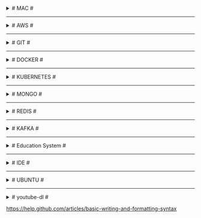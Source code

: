 

<details><summary># MAC #</summary>
  

### Applications ###
- Chrome, FireFox
- HomeBrew  
  /usr/bin/ruby -e "$(curl -fsSL https://raw.githubusercontent.com/Homebrew/install/master/install)"
- Development
  - Git
  - Node
  - VS Code, IntelliJ, Sublime, Postman, Robo 3T, DBeaver, TextWrangler(BBEdit)
  - IntelliJ
    ```
    create /usr/local/bin/idea file and put the following
    #!/bin/sh
    open -na "IntelliJ IDEA.app" --args "$@"
    
    # if no admin rights are present: copy tar.gz content to somewhere and use bin from there
    export PATH=/Users/aytyaliz/Library/Java/JavaVirtualMachines/jdk-11.0.10.jdk/Contents/Home/bin:$PATH
    ```
  - iTerm2 (export into ~/Library/ApplicationSupport/iTerm2/DynamicProfiles/aytekin.plist)
  - Docker, Kubernetes, minikube
  - Java: https://www.oracle.com/java/technologies/javase-downloads.html
- Productivity
  - Spectacle
  - Tureng, Mini Calendar (AppStore)
  - Pinta
  - Android File Transfer
  - Google Drive Back up
  - VLC
  - TeamViewer

  
## shortcuts ##
AC2V2zZQ  
F11	=> Show desktop  
Cmd + Shift + . => show hidden files  
Cmd + Q         => close the application without trace  
Cmd + \`        => tab between windows of same application  
cp -a <_source>/. <_dest> => copy the content of the <_source> into <_dest> recursively(a) including hidden files/folders(.)  
ln -s <_source> <_dest>	=> creates a link of <_source> in the <_dest> folder  
chown <_user> <_file> => changes the owner of <_file> to <_user>  
defaults write -g com.apple.mouse.scaling -float 10  

```
$ /usr/libexec/java_home -V

// .zshrc
$ export JAVA_HOME=$(/usr/libexec/java_home -v 1.8.0)
```

```sh
# MongoDB  
$ ./mongod --dbpath ../data/db
$ mongo (another cmd)
$ show dbs
$ use <db>
$ db
$ show collections
$ db.<collection>.drop()
$ db.<collection>.insert({…})
$ db.<collection>.find()

# NPM
$ sudo chown -R $(whoami) <path> | $(npm config get prefix)
```
  
## ~/.zshrc

https://ohmyz.sh/#install

```sh
ZSH_THEME="af-magic"	# robbyrussell, agnoster, af-magic
```

## ~/.bash_profile ##
$ touch .bash_profile  
```sh
export CLICOLOR=1
export LSCOLORS=ExFxBxDxCxegedabagacad
# export PATH=~/...../mongodb/bin:$PATH
# export PATH=~/Documents/google-cloud-sdk/bin:$PATH

 
# \[\033[35;1m\] λ »
# export PS1='\[\033[01;32m\]\w » \[\033[00m\]'


# ALIAS'S
alias ..='cd ../'
alias ...='cd ../../'
alias cd..='cd ../'
alias cls='clear && printf "\e[3J"'
alias pss='ps aux | grep'
alias l='ls -CF'
alias la='ls -a'
alias ll='ls -all'
alias ld='ls -l'
 
alias gs='git status'
alias gb='git branch'
alias gc='git checkout'
alias gl='git pull'
alias gp='git push'
 
alias mongod='mongod --dbpath /usr/local/var/mongodb'  #~/Documents/mongodb/data/db'
alias d='docker'
alias di='docker images'
alias ds='docker container ls'
alias k='kubectl'
alias mk='minikube'
 
alias path='echo -e ${PATH//:/\\n}'
eval $(/usr/libexec/path_helper -s)

#export JAVA_HOME=$(/usr/libexec/java_home -v 1.8.0)

export M2_HOME="/Users/aytyaliz/Library/apache-maven-3.8.1"
export GIT_PATH="/Users/aytyaliz/Library/git/git-2.31.1"
export JAVA_PATH="/Users/aytyaliz/Library/Java/JavaVirtualMachines/jdk-11.0.10.jdk/Contents/Home/bin"

export PATH=${M2_HOME}/bin:${JAVA_PATH}:${GIT_PATH}:$PATH
```

</details>  

- - - -

<details><summary># AWS #</summary>

```sh
# Installations
sudo apt-get update
sudo apt-get git
curl -sL https://deb.nodesource.com/setup_8.x | sudo -E bash -
sudo apt-get install -y nodejs
sudo apt-get install -y nodejs-legacy
sudo apt-get install build-essential
sudo apt-get npm

# Deployment
$ ssh -i \~/.ssh/lh-accountancy-dev.pem ubuntu@ec2-35-177-20-202.eu-west-2.compute.amazonaws.com
$ tar -cvzf lh-accountancy.tar.gz lh-accountancy
$ scp -i \~/.ssh/lh-accountancy-dev.pem lh-accountancy.tar.gz ubuntu@ec2-35-177-20-202.eu-west-2.compute.amazonaws.com:\~

$ sudo tar -xzvf lh-accountancy.tar.gz
$ npm run build-dev (export NODE_ENV=dev)
$ npm run publish-dev > ../lh-accountancy.log 2>&1 &
$ nohup node ./lh-accountancy/dist/src/index.js > lh-accountancy.log 2>&1 &
```
</details>

- - - -

<details><summary># GIT #</summary>

```sh
# Branch
$ git br -a                    # Lists both remote-tracking branches and local branches
$ git br -d branchName         # Deletes a branch
$ git br -D branchName         # --delete --force
$ git br -f branchName         # Resets <branchname> to <startpoint>
$ git ps -d origin branchName  # Deletes a remote branch

# Fetch
$ git fetch --all    # Fetch all remotes
$ git fetch --prune  # After fetching, remove any remote tracking branches which no longer exist on the remote

# Clone
$ git clone -b develop repository-url.git

# Unstage changes
$ git reset HEAD . | fileName1 fileName2

# restore a previous commit's state:
$ git reset --hard a0e4812dbc
$ git ps origin develop --force
```
```sh
$ git remote get-url origin
$ git remote set-url origin https://github.com/USERNAME/REPOSITORY.git

$ git remote set-url origin http://...
$ git remote remove origin
$ git remote add origin http://...

$ git config credential.helper store
$ git config --global credential.helper cache
$ git push http://example.com/repo.git
  # Username: <type your username>
  # Password: <type your password>
#
#
# fatal: Authentication failed for 'https://github.com/aytekinyaliz/repo-name.git/'
# https://medium.com/@ginnyfahs/github-error-authentication-failed-from-command-line-3a545bfd0ca8
# GitHub Developer Settings -> Personel access tokens -> Generate new token
$ git clone https://private_repo.git
  # username: aytekinyaliz
  # password: <generated_token>
```
</details>
  
- - - -
  
<details><summary># DOCKER #</summary>

```sh
# Images
$ d system prune: 
  Removes images, containers, volumes, and networks — not associated with a container
$ d images: Lists running images
$ d image ls -a: Lists all images
$ d image rm -f <imageId1> <imageId2>: Deletes selected images (-f will force)
$ d rmi -f <imageId1> <imageId2>: Deletes selected images (-f will force)


# Private Container Registry
$ az acr login --name <registry-name>: Login to Azure container registry
$ d login <registry-name>.azurecr.io: Login to Azure container registry
$ d build -t vedubox.azurecr.io/samples/hello-world-svc:v1
  Creates an image with that repository name and v1 tag
$ d tag hello-world-svc vedubox.azurecr.io/samples/hello-world-svc
  Create an alias of the image with the fully qualified path to your registry
$ d push vedubox.azurecr.io/samples/hello-world-svc:v1
  Pushes the image with the fully qualified path to your private registry
$ az acr repository delete --name <registry-name> --image samples/nginx:latest
  Removes images from your Azure container registry
```

```sh
# Containers
$ d ps: Lists running containers ($ docker container ls)
$ d ps -a: Lists all containers ($ docker container ls -a)
$ d rm -f <containerId1> <containerId2>: Deletes containers
$ d create <imageId>: Creates a container from the image
$ d start <containerId1> <containerId2>: Starts containers
$ d stop <containerId1> <containerId2>: Stops containers
$ d container prune: Remove all stopped containers
```

```sh
# Build & Run (Run = Create + Start)
$ d build .: Builds the docker file and creates the image w/ Repository and Tag as <none>
$ d build -t <tagName> .: Builds the docker file and creates the image w/ tag name
  tagName: repoName/projectName:latest (default latest)
$ docker-compose up -d —build
$ docker-compose down
$ docker-compose run | stop
$ docker-compose ps

# 3000: exposed port in the dockerfile 
#       (this one will overwrite the "EXPOSE 9000" in the Dockerfile) 
# 8080: port on the localhost host machine
# imageName should be the last parameter
# -it: start container instance interactively
# —rm: specifies that the container should be removed when you stop it

$ d run -it <imageName> sh:
  Creates and runs a new container from the image and then sh into it.
$ d run -d --name <containerName> -p 8080:3000 <imageName>: 
  Creates and runs a new container from the image at the background
$ d run -d -e "PORT=4001" -e "API_URL=http://172.17.0.1:4000" <imageName>: 
  Creates and runs a new container from the image w/ environment variable

$ d exec -it <containerId> sh
  Executes an additional command (eg. sh, redis-cli) in a container 
  (-it = -i -t = interactive terminal)
$ d logs <containerId> --tail=1000 -f
$ d network ls
$ d network inspect bridge
```

```sh
# Mongo/Bitnami Mongo, Kong, Redis
$ d pull mongo
  d run --name mongoInstance -p 27017:27017 mongo
$ d pull bitnami/mongodb
$ d pull pantsel/konga
$ d pull redis
  d run --name redisInstance -p 6379:6379 redis

$ brew install redis
  if permission denied: sudo chown -R $(whoami) $(brew --prefix)/*
```


Let's run 2 containers under bridge network. The inspect would be like the following:
- 172.17.0.0: docker bridge  
- 172.17.0.1: host  
- 172.17.0.2: container1
- 172.17.0.3: container2
  
```sh
# Network is 'bridge' (the default one)
$ docker run -d --name graphql-api-server -p 4002:9000 -e "PORT=9000" graphql-api-server  
$ docker run -d --name graphql-server -p 4000:9000 -e "PORT=9000" -e "API_URL=http://172.17.0.2:9000" graphql-server  

# Network is 'myNetwork'. So we can use container name  
$ docker run -d --name graphql-api-server --network myNetwork -p 4002:9000 -e "PORT=9000" graphql-api-server  
$ docker run -d --name graphql-server --network myNetwork -p 4000:9000 -e "PORT=9000" -e "API_URL=http://graphql-api-server:9000" graphql-server  

$ docker build -t ylz-identity-manager .  
$ docker run -d --name ylz-identity-manager --network ylz -p 10000:9000 -e "mongoUrl=mongodb://host.docker.internal:2017/IdentityManager" -e "apiPrefix=/api" -e "corsOrigin=[\"http://localhost\"]" -e "nodeEnv=dev" -e "port=9000" -e "secret=qwerty12345asdfg67890" -e "swaggerUrl=/_docs" -e "swaggerDefinition={\"basePath\":\"/api\",\"info\": {\"description\": \"Identity Manager API with Swagger\",\"title\": \"Identity Manager API documentation\",\"version\": \"\"}}" ylz-identity-manager
```

</details>
  
- - - -
  
<details><summary># KUBERNETES #</summary>

```sh
# install kubectl
# install azure cli
$ az login
$ az aks get-credentials --resource-group=enablers-aks-rg --name=enablers-aks-cluster --admin

$ kubectl get nodes
$ kubectl cluster-info
$ kubectl get ns
$ kubectl get pods -n namaspaceName
$ kubectl logs -n namaspaceName --tail=1000 -f podName
$ kubectl exec -it -n namaspaceName podName sh
$ kubectl get pods -n namaspaceName | grep -i 7DD863D35E
$ kubectl get deploy -n namaspaceName

$ kubectl describe -n namaspaceName pod podName
$ kubectl delete -n namaspaceName pod podName
$ kubectl scale deployment -n namaspaceName --replicas=0 serviceName
$ kubectl get logs -n namaspaceName podName
  
# ssh #
$ cd ~/.ssh
$ ssh-keygen -t rsa: Creates id_rsa and id_rsa.pub
$ Enter passphrase (empty for no passphrase):
$ Enter same passphrase again:
$ cat id_rsa.pub
  - ssh-rsa AAAAB3NzaC1yc...

$ ssh _yaliz_@yaliz-identity-manager.serra.pw
```
</details>
  
- - - -
  
<details><summary># MONGO #</summary>

```js
// FIND
db.Clients.find({ industry: 'Automotive' });  
db.Clients.find({ $where: function() { return this.industry ==  'Automotive' } })  
  
// SELECT & JOIN
db.Projects.find({ clientId: {  
   $in: db.Clients.find({ countryId: 'AU' }).map(x => x._id)  
}}, { _id: 1, name: 1, budget: 1 })  

const clients = db.Clients
   .find({ countryId: 'IE' })
   .map( x => x._id )
db.Projects
   .find({ clientId: {$in: clients} }, { _id: 0, name:1 })
   .sort({ name: 1 })

// INSERT
const clients = [...];
clients.forEach( client => {
    client._id = ObjectId().str;
    db.Clients.insert( client );
});

db.ClientsXX.find({}).forEach(x => {
    const xNew = Object.assign({}, x, {_id: x._id.valueOf(), leads: [], planners: []});
    db.getCollection('Clients').insert( xNew );
});  

// UPDATE (the first match)
db.Formats.update({ countryId: 'GB' },
   {
      $set: {
         parentId: null
      }
   }
)
db.Formats.updateMany({ countryId: 'GB' },
   {
      $set: {
         parentId: null
      }
   }
)

db.Formats.updateMany({},
   {
      $unset: { parentId:1 }
   }, false, true
);
```
</details>
  
- - - -
  
<details><summary># REDIS #</summary>

```ssh
$ wget http://download.redis.io/redis-stable.tar.gz
$ tar xvzf redis-stable.tar.gz
$ cd redis-stable
$ make

$ sudo apt-get install make
$ make distclean
$ make

$ nohup src/redis-server ./redis.conf &
$ src/redis-cli


> config set stop-writes-on-bgsave-error no
> CONFIG GET databases
> INFO keyspace
> select dbNumber
> KEYS *
> TYPE "q:job:3"
> get keyName
> hkeys q:job:3
```
</details>

- - - -
  
<details><summary># KAFKA #</summary>
  
```sh
$ brew install kafka
$ brew install zookeeper

# uncomment /usr/local/etc/kafka/server.properties
# listeners = PLAINTEXT://9092

$ zkServer start
$ kafka-server-start /usr/local/etc/kafka/server.properties
$ kafka-server-stop
$ zk

# Create a topic
$ kafka-topics --create --zookeeper localhost:2181 --replication-factor 1 --partitions 1 --topic test

# Send a message
$ kafka-console-producer --broker-list localhost:9092 --topic test
  >HELLO Kafka

# Receive a message
$ kafka-console-consumer --bootstrap-server localhost:9092 --topic test --from-beginning
  HELLO Kafka
```
  
Version: kafka_2.12-2.4.1
```sh
# Kafka cluster with 2 brokers
$ cp config/server.properties config/server-1.properties
$ cp config/server.properties config/server-2.properties
$ vim config/server-1.properties
  broker.id: 1
  log.dirs = /tmp/kafka-logs-1
  listeners = PLAINTEXT://9093
$ vim config/server-2.properties
  broker.id: 2
  log.dirs = /tmp/kafka-logs-2
  listeners = PLAINTEXT://9094

$ bin/zookeeper-server-start.sh config/zookeeper.properties
$ bin/kafka-server-start.sh config/server-1.properties
$ bin/kafka-server-start.sh config/server-2.properties

$ bin/kafka-topics.sh --create --bootstrap-server localhost:9093 --partitions 2 --replication-factor 2 --topic myTopicName
$ bin/kafka-topics.sh --list --bootstrap-server localhost:9093 -> myTopicName
```

</details>

- - - -

<details><summary># Education System #</summary>
  
  
How does National Curriculum work?
The National Curriculum is constructed in five Key Stages (**KS**):

KS1 - Foundation year and Years [1, 2] - for pupils aged between 5 and 7 years old.  
KS2 - Years [3, 4, 5, 6] - for pupils aged between 8 and 11 years old.  
KS3 - Years [7, 8, 9] - for pupils aged between 12 and 14 years old.  
KS4 - Years [10, 11] - for pupils aged between 15 and 16 years old.  
KS5 - Years [12, 13] - for pupils aged between 17 and 18 years old.  
  
In state schools each year that a pupil studies is given a number.  
*Primary education* starts in Year 1.  
*Seconday education* starts at the age of 11 (Year 7) for most pupils, but in some HMC schools pupils join the school at 13+ (Year 9).  
  
At the age of 16 (the end of KS4 and Year 11), all pupils take a series of exams called the General Certificate of Secondary Education (**GCSE**), usually in about eight to ten subjects, which must include English and Mathematics.  
  
KS5 is for pupils aged 16-18 (sometimes 19) and most schools take Advanced Level (**A-Levels**) exams after a two-year course.
  
</details>

- - - -

<details><summary># IDE #</summary>
  
## Extensions ##

### VS Code ###
- Out of box
- Mac: ~/.vscode/extensions
  - Cmd + Shft + P -> Shell: install 'code' in Path
- Ubuntu: Home/.vscode/extensions
- USER SETTINGS: 
```
{
   "typescript.tsdk": "${npm list -g | head -n1}/node_modules/typescript/lib",
   "editor.detectIndentation": false,
   "editor.insertSpaces": true,
   "editor.tabSize": 3,
   "editor.fontFamily": "'Dank Mono', 'Source Code Pro', 'Roboto Mono', 'Andale Mono', 'Lucida Console', Menlo, Consolas, DejaVu Sans Mono, monospace",
   "editor.fontSize": 15,
   "editor.fontLigatures": true,
   "editor.fontWeight": "700",
   "terminal.integrated.fontSize": 12,
   "terminal.integrated.fontFamily": "Monaco",
   "terminal.integrated.shell": "bin/bash",
   "window.zoomLevel": -0.5,
   "workbench.colorTheme": "Cobalt2",
   "workbench.iconTheme": "material-icon-theme",
   "workbench.startupEditor": "newUntitledFile",
   "javascript.validate.enable": false, // if not using TS
   "explorer.confirmDelete": false,
   "explorer.confirmDragAndDrop": false,
   "git.autofetch": true,
   "gitlens.advanced.messages": {
      "suppressShowKeyBindingsNotice": true
   }, // or install npm i flow-bin -g
   "files.watcherExclude": {
      "**/tmp/**": true,
      "**/node_modules/**": true,
      "**/bower_components/**": true
   }
}
```
- Extensions: Activitus Bar, Atom One Dark Theme, Atom One Light Theme, Auto Import, Bracket Pair Colorizer, Cobalt2 Theme Official, Darcula Theme, Docker, Dracula Official, EditorConfig for VS Code, Git History, GitLens - Git supercharged, Material Icon Theme, One Dark (Sublime Babel), One Dark Pro, One Monokai Theme, Prettier - Code formatter, Quokka.js, Rightclick Git, Simple icon theme, Sublime Material Theme, TODO Highlight   

### Sublime ###
- Git  
TypeScript  
Babel ES6/ES7  
JsFormat  
BracketHighlighter  
SideBarEnhancements  
Color Highlighter  
A File Icon  
Seti_UI, Materialize, Tomorrow Color Schemes, Predawn, Monokai - Spacegray  

### Atom ###
- Atom-Typescript: https://github.com/TypeStrong/atom-typescript  
Atom-React: https://github.com/orktes/atom-react (clone into .atom\packages folder)  
Install: file-icons, atom-json-color, atom-bracket-highlight,  
Use: UITheme='One Dark', SyntaxTheme='One Light'  
Stylesheet:
```css
.tree-view {
  font-size: 10px;
}
atom-text-editor {
  background-color: #f7f3ea;
  font-family: Monaco;
  font-size: 13px;
}
.bracket-matcher {
  position: absolute;
  top: -1px;
  border-bottom: 1px solid lime;
  border: 1px solid rgba(0, 255, 0, 0.7);
  /* background-color: rgba(150, 255, 150, 0.3); */
}
```
</details>
  
- - - -
<details><summary># UBUNTU #</summary>

# UBUNTU #

## ~/.bashrc ##
```sh
# alias l='ls -CF'
# alias la='ls -a'
# alias ll='ls -all'
alias ld='ls -l'
alias cls='clear && reset'
PS1='\[\033[01;32m\]${PWD} \[\033[00m\]\$ '
```
## Programs ##
Gnome Tweaks, Gnome Global Application Menu, Docky (No need for Unity or Dash-to-dock),  
GIMP, VLC, K3b,  
Terminator,  
GParted, KDE Partition Manager, UNetbootin,  
https://atom.io, 

## Scripts ##
- sudo apt-get update  
- NodeJs: sudo apt-get install nodejs (may noy install the latest version)  
  curl -sL https://deb.nodesource.com/setup_8.x | sudo -E bash -  
  sudo apt-get install -y nodejs  
  sudo apt-get install nodejs-legacy  
- NPM: sudo apt-get install npm  
- GIT: sudo apt-get install git  
- Chrome: sudo apt-get install google-chrome-stable
- D (ntfs):  
sudo mkdir -p /media/c  
sudo fdisk -l (ex: sda3 is our D drive)  
sudo mount -t ntfs -o nls=utf8,umask=0222 /dev/sda3 /media/c  
- if there is a problem w/ icons:  
/usr/share/pixmaps/ or /usr/share/applications/ and open related files.  
- Printer: download drivers from http://support.brother.com/g/b/producttop.aspx?c=eu_ot&lang=en&prod=dcp9055cdn_eu_as  
ipp://192.168.1.9/ipp for the URI of the wifi printer (http://localhost:631/printers for administrations)  

## Terminator ##
- Profiles -> default -> Colours -> Built-in Schemes: Gruvbox dark  
- First open terminator and set the window size according to your need and comfort.  
Right click and go to preference and then to layout.  
Click on the terminal name under window and then save the layout.  
Thats it, It will open the terminator in the same size, as you have set up, next time you open it.  
- ~home/.config/terminator/config:  
[global_config]
  suppress_multiple_term_dialog = True
  title_font = Sans 8
[keybindings]
[layouts]
  [[default]]
    [[[child0]]]
      fullscreen = False
      last_active_term = 99a44a5b-9cc5-4c49-bdc8-6cac012dcfb8
      last_active_window = True
      maximised = False
      order = 0
      parent = ""
      position = 0:0
      size = 1912, 425
      title = /bin/bash
      type = Window
    [[[terminal1]]]
      order = 0
      parent = child0
      profile = default
      type = Terminal
      uuid = 99a44a5b-9cc5-4c49-bdc8-6cac012dcfb8
[plugins]
[profiles]
  [[default]]
    background_color = "#282828"
    background_darkness = 0.95
    background_type = transparent
    copy_on_selection = True
    cursor_color = "#aaaaaa"
    cursor_shape = ibeam
    font = Monospace 9
    foreground_color = "#ffffff"
    show_titlebar = False
    use_system_font = False

## Konsole ##
~/.config/konsolerc  
[Desktop Entry]
DefaultProfile=Default.profile
[Favorite Profiles]
Favorites=
[MainWindow]
Height 1080=480
Width 1920=1298
[TabBar]
ShowQuickButtons=true
TabBarVisibility=ShowTabBarWhenNeeded

~/.local/share/konsole/Default.profile  
[Appearance]
ColorScheme=Breeze
[General]
Name=Default
Parent=FALLBACK/


## Sublime Text 3 ##
- sudo add-apt-repository ppa:webupd8team/sublime-text-3
- sudo apt-get update
- sudo apt-get install sublime-text-installer  

## Docky ##
Open gconf-editor. Navigate to */apps/docky-2/Docky/Items/DockyItem/*. Change *Hue* to 1 DockyItemCommand to *gksu nautilus /usr/share/applications*. Click on your Docky Anchor. Type in your password. Navigate to the program icon you would like to change.  


## Plasma ##

edit */usr/share/plasma/layout-templates/org.kde.plasma.desktop.defaultPanel/contents/layout.js*:  
var panel = new Panel
var panelScreen = panel.screen
var freeEdges = {"bottom": true, "top": true, "left": true, "right": true}

for (i = 0; i < panelIds.length; ++i) {
    var tmpPanel = panelById(panelIds[i])
    if (tmpPanel.screen == panelScreen) {
        // Ignore the new panel
        if (tmpPanel.id != panel.id) {
            freeEdges[tmpPanel.location] = false;
        }
    }
}

if (freeEdges["bottom"] == true) {
    panel.location = "bottom";
} else if (freeEdges["top"] == true) {
    panel.location = "top";
} else if (freeEdges["left"] == true) {
    panel.location = "left";
} else if (freeEdges["right"] == true) {
    panel.location = "right";
} else {
    // There is no free edge, so leave the default value
    panel.location = "top";
}

panel.height = gridUnit * 2

var kickoff = panel.addWidget("org.kde.plasma.kickoff")
kickoff.currentConfigGroup = ["Shortcuts"]
kickoff.writeConfig("global", "Alt+F1")

//panel.addWidget("org.kde.plasma.showActivityManager")
panel.addWidget("org.kde.plasma.pager")
panel.addWidget("org.kde.plasma.taskmanager")

/* Next up is determining whether to add the Input Method Panel
 * widget to the panel or not. This is done based on whether
 * the system locale's language id is a member of the following
 * white list of languages which are known to pull in one of
 * our supported IME backends when chosen during installation
 * of common distributions. */

var langIds = ["as",    // Assamese
               "bn",    // Bengali
               "bo",    // Tibetan
               "brx",   // Bodo
               "doi",   // Dogri
               "gu",    // Gujarati
               "hi",    // Hindi
               "ja",    // Japanese
               "kn",    // Kannada
               "ko",    // Korean
               "kok",   // Konkani
               "ks",    // Kashmiri
               "lep",   // Lepcha
               "mai",   // Maithili
               "ml",    // Malayalam
               "mni",   // Manipuri
               "mr",    // Marathi
               "ne",    // Nepali
               "or",    // Odia
               "pa",    // Punjabi
               "sa",    // Sanskrit
               "sat",   // Santali
               "sd",    // Sindhi
               "si",    // Sinhala
               "ta",    // Tamil
               "te",    // Telugu
               "th",    // Thai
               "ur",    // Urdu
               "vi",    // Vietnamese
               "zh_CN", // Simplified Chinese
               "zh_TW"] // Traditional Chinese

if (langIds.indexOf(languageId) != -1) {
    panel.addWidget("org.kde.plasma.kimpanel");
}

panel.addWidget("org.kde.plasma.systemtray")
panel.addWidget("org.kde.plasma.digitalclock")

</details>
  
- - - -
  
<details><summary># youtube-dl #</summary>
  
  
youtube-dl  --config-location .  
youtube-dl  -o '~/Downloads/%(title)s.%(ext)s' --prefer-ffmpeg https://m.twitch.tv/videos/327690336
  
```
# youtube-dl.conf
-u mikecostea@gmail.com
-p Mikecostea1
-i
-c
--no-warnings
--console-title
--batch-file='batch-file.txt'
-o '%(playlist_title)s/%(playlist_index)s-%(title)s.%(ext)s'
-f 'best[tbr<=1000]/worst[[height>=720]]/best[[height<720]]'

# batch-file.txt
https://learning.oreilly.com/videos/distributed-systems-in/9781491924914
https://www.oreilly.com/videos/distributed-systems-in/9781491924914
```
</details>
  
https://help.github.com/articles/basic-writing-and-formatting-syntax  
